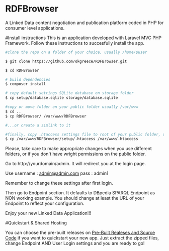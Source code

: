 # RDFBrowser
A Linked Data content negotiation and publication platform coded in PHP for consumer level applications.

#Install instructions
This is an application developed with Laravel MVC PHP Framework. Follow these instructions to succesfully install the app.

```sh
#clone the repo on a folder of your choice, usually /home/$user

$ git clone https://github.com/okgreece/RDFBrowser.git

$ cd RDFBrowser

# build dependencies
$ composer install

# copy default settings SQLite database on storage folder
$ cp setup/database.sqlite storage/database.sqlite

#copy or move folder on your public folder usually /var/www 
$ cd ..
$ cp RDFBrowser/ /var/www/RDFBrowser

#...or create a simlink to it

#finally, copy .htaccess settings file to root of your public folder, usually /var/www
$ cp /var/www/RDFBrowser/setup/.htaccess /var/www/.htaccess

```

Please, take care to make appropriate changes when you use different folders, or if you don't have wright permissions on the public folder. 

Go to http://yourdomain/admin. It will redirect you at the login page. 

Use username : admin@admin.com
        pass : admin1
        
Remember to change these settings after first login.

Then go to Endpoint section. It defaults to DBpedia SPARQL Endpoint as NON working example. You should change at least the URL of your Endpoint to reflect your configuration. 

Enjoy your new Linked Data Application!!!

#Quickstart & Shared Hosting

You can choose the pre-built releases on [Pre-Built Realeses and Source Code](https://github.com/okgreece/RDFBrowser/releases/) if you want to quickstart your new app. Just extract the zipped files, change Endpoint AND User Login settings and you are ready to go!
